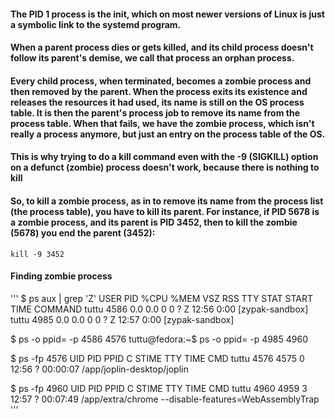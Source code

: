 #### The PID 1 process is the init, which on most newer versions of Linux is just a symbolic link to the systemd program.

#### When a parent process dies or gets killed, and its child process doesn't follow its parent's demise, we call that process an orphan process.

#### Every child process, when terminated, becomes a zombie process and then removed by the parent. When the process exits its existence and releases the resources it had used, its name is still on the OS process table. It is then the parent's process job to remove its name from the process table. When that fails, we have the zombie process, which isn't really a process anymore, but just an entry on the process table of the OS.

#### This is why trying to do a kill command even with the -9 (SIGKILL) option on a defunct (zombie) process doesn't work, because there is nothing to kill

#### So, to kill a zombie process, as in to remove its name from the process list (the process table), you have to kill its parent. For instance, if PID 5678 is a zombie process, and its parent is PID 3452, then to kill the zombie (5678) you end the parent (3452):

```
kill -9 3452
```

#### Finding zombie process

'''
$ ps aux | grep 'Z'
USER         PID %CPU %MEM    VSZ   RSS TTY      STAT START   TIME COMMAND
tuttu       4586  0.0  0.0      0     0 ?        Z    12:56   0:00 [zypak-sandbox] <defunct>
tuttu       4985  0.0  0.0      0     0 ?        Z    12:57   0:00 [zypak-sandbox] <defunct>


$ ps -o ppid= -p 4586
   4576
tuttu@fedora:~$ ps -o ppid= -p 4985
   4960


$ ps -fp 4576
UID          PID    PPID  C STIME TTY          TIME CMD
tuttu       4576    4575  0 12:56 ?        00:00:07 /app/joplin-desktop/joplin

$ ps -fp 4960
UID          PID    PPID  C STIME TTY          TIME CMD
tuttu       4960    4959  3 12:57 ?        00:07:49 /app/extra/chrome --disable-features=WebAssemblyTrap
'''
